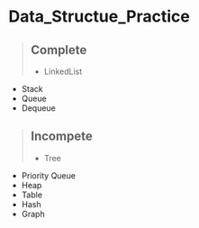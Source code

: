 # Data_Structue_Practice
> ## Complete
> - LinkedList
- Stack
- Queue
- Dequeue

> ## Incompete
> - Tree
- Priority Queue
- Heap
- Table
- Hash
- Graph
